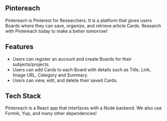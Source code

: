 ## Pintereach

Pintereach is Pinterest for Researchers. It is a platform that gives users Boards where they can save, organize, and retrieve article Cards. Research with Pintereach today to make a better tomorrow!

## Features

- Users can register an account and create Boards for their subjects/projects.
- Users can add Cards to each Board with details such as Title, Link, Image URL, Category and Summary.
- Users can view, edit, and delete their saved Cards.

## Tech Stack

Pintereach is a React app that interfaces with a Node backend. We also use Formik, Yup, and many other dependencies!

